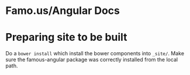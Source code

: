 Famo.us/Angular Docs
=======================

<h1>Preparing site to be built</h1>
<p>
  Do a <code>bower install</code> which install the bower components into <code>_site/</code>.  Make sure the famous-angular package was correctly installed from the local path.
</p>

